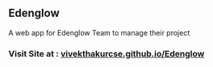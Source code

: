 <h2>Edenglow</h2>
<p>A web app for Edenglow Team to manage their project</p>

<h3>Visit Site at : <a href="https://vivekthakurcse.github.io/Edenglow/">vivekthakurcse.github.io/Edenglow</h3>
